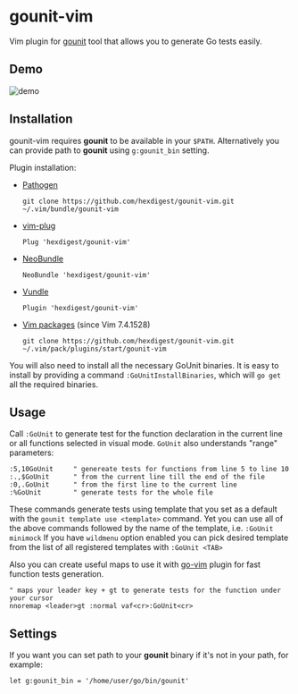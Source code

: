 # gounit-vim

Vim plugin for [gounit](https://github.com/hexdigest/gounit) tool that allows you to generate Go tests easily.

## Demo

![demo](https://github.com/hexdigest/gounit-vim/blob/master/demo.gif)

## Installation
gounit-vim requires **gounit** to be available in your `$PATH`. Alternatively you can provide path to **gounit** using `g:gounit_bin` setting.

Plugin installation:
* [Pathogen](https://github.com/tpope/vim-pathogen)
    ```
    git clone https://github.com/hexdigest/gounit-vim.git ~/.vim/bundle/gounit-vim
    ```
*  [vim-plug](https://github.com/junegunn/vim-plug)
    ```
    Plug 'hexdigest/gounit-vim'
    ```
*  [NeoBundle](https://github.com/Shougo/neobundle.vim)
    ```
    NeoBundle 'hexdigest/gounit-vim'
    ```
*  [Vundle](https://github.com/gmarik/vundle)
    ```
    Plugin 'hexdigest/gounit-vim'
    ```
*  [Vim packages](http://vimhelp.appspot.com/repeat.txt.html#packages) (since Vim 7.4.1528)
    ```
    git clone https://github.com/hexdigest/gounit-vim.git ~/.vim/pack/plugins/start/gounit-vim
    ```  
You will also need to install all the necessary GoUnit binaries. 
It is easy to install by providing a command `:GoUnitInstallBinaries`, which will `go get` all the required binaries.

## Usage
Call `:GoUnit` to generate test for the function declaration in the current line or all functions selected in visual mode.
`GoUnit` also understands "range" parameters:
```vim
:5,10GoUnit     " genereate tests for functions from line 5 to line 10
:.,$GoUnit      " from the current line till the end of the file
:0,.GoUnit      " from the first line to the current line
:%GoUnit        " generate tests for the whole file
```

These commands generate tests using template that you set as a default with the `gounit template use <template>` command.
Yet you can use all of the above commands followed by the name of the template, i.e. `:GoUnit minimock`
If you have `wildmenu` option enabled you can pick desired template from the list of all registered templates with `:GoUnit <TAB>`

Also you can create useful maps to use it with [go-vim](https://github.com/fatih/vim-go) plugin for fast function tests generation.
```vim
" maps your leader key + gt to generate tests for the function under your cursor
nnoremap <leader>gt :normal vaf<cr>:GoUnit<cr>
```

## Settings
If you want you can set path to your **gounit** binary if it's not in your path, for example:

    let g:gounit_bin = '/home/user/go/bin/gounit'
